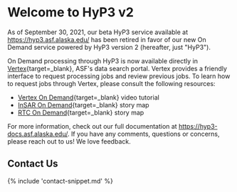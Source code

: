 # Welcome to HyP3 v2

As of September 30, 2021, our beta HyP3 service available at <https://hyp3.asf.alaska.edu/>
has been retired in favor of our new On Demand service powered by HyP3 version 2 (hereafter, just "HyP3").

On Demand processing through HyP3 is now available directly in [Vertex](https://search.asf.alaska.edu/){target=_blank},
ASF's data search portal. Vertex provides a friendly interface to request 
processing jobs and review previous jobs. To learn how to request jobs through Vertex, please consult the following resources:

- [Vertex On Demand](https://search.asf.alaska.edu/#/?topic=onDemand){target=_blank} video tutorial
- [InSAR On Demand](https://storymaps.arcgis.com/stories/68a8a3253900411185ae9eb6bb5283d3){target=_blank} story map
- [RTC On Demand](https://storymaps.arcgis.com/stories/2ead3222d2294d1fae1d11d3f98d7c35){target=_blank} story map

For more information, check out our full documentation at <https://hyp3-docs.asf.alaska.edu/>.
If you have any comments, questions or concerns, please reach out to us! We love feedback. 

## Contact Us

{% include 'contact-snippet.md' %}
